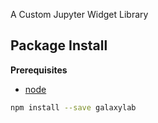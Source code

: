 A Custom Jupyter Widget Library

Package Install
---------------

**Prerequisites**
- [node](http://nodejs.org/)

```bash
npm install --save galaxylab
```
